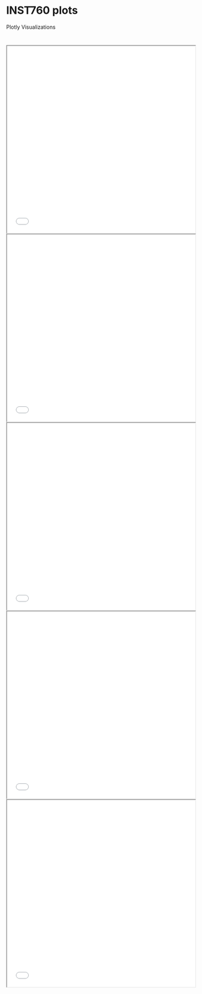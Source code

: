 # INST760 plots 
Plotly Visualizations
<div class="container-fluid" style="margin-top:40px">
<iframe src="Max_Crimes_in_day.png" width="100%" height="500"></iframe>
<iframe src="top3_crimes_by_year.png" width="100%" height="500"></iframe>
<iframe src="yearly_monthly crime rate comparsion.html" width="100%" height="500"></iframe>
<iframe src="yearly_marijuana_usage.html" width="100%" height="500"></iframe>
<iframe src="yearly_crime_rate.html" width="100%" height="500"></iframe>
</div>